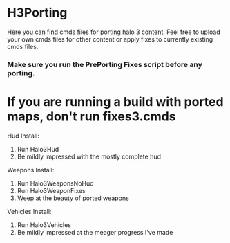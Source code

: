 # H3Porting
Here you can find cmds files for porting halo 3 content. Feel free to upload your own cmds files for other content or apply fixes to currently existing cmds files.

### Make sure you run the PrePorting Fixes script before any porting.
# If you are running a build with ported maps, don't run fixes3.cmds

Hud Install:
1. Run Halo3Hud
2. Be mildly impressed with the mostly complete hud

Weapons Install:
1. Run Halo3WeaponsNoHud
2. Run Halo3WeaponFixes
3. Weep at the beauty of ported weapons

Vehicles Install:
1. Run Halo3Vehicles
2. Be mildly impressed at the meager progress I've made
